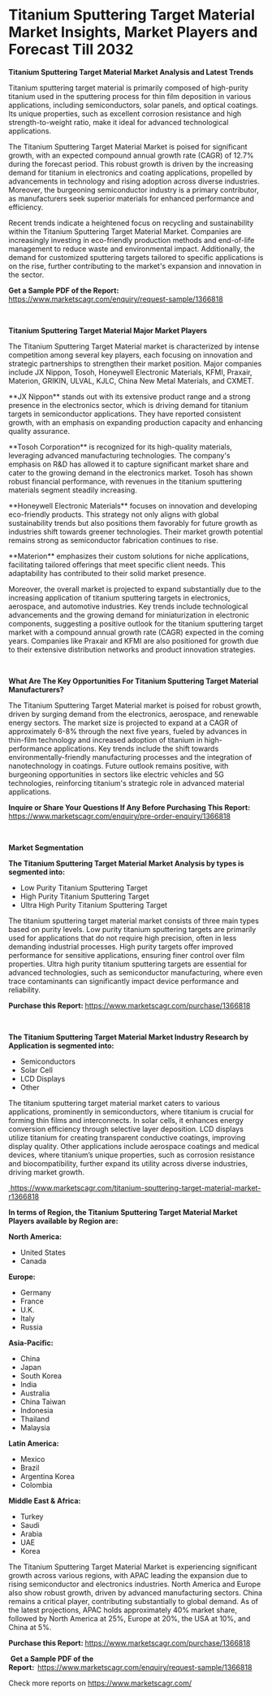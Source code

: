 <p><h1>Titanium Sputtering Target Material Market Insights, Market Players and Forecast Till 2032</h1></p><p><strong>Titanium Sputtering Target Material Market Analysis and Latest Trends</strong></p>
<p><p>Titanium sputtering target material is primarily composed of high-purity titanium used in the sputtering process for thin film deposition in various applications, including semiconductors, solar panels, and optical coatings. Its unique properties, such as excellent corrosion resistance and high strength-to-weight ratio, make it ideal for advanced technological applications.</p><p>The Titanium Sputtering Target Material Market is poised for significant growth, with an expected compound annual growth rate (CAGR) of 12.7% during the forecast period. This robust growth is driven by the increasing demand for titanium in electronics and coating applications, propelled by advancements in technology and rising adoption across diverse industries. Moreover, the burgeoning semiconductor industry is a primary contributor, as manufacturers seek superior materials for enhanced performance and efficiency.</p><p>Recent trends indicate a heightened focus on recycling and sustainability within the Titanium Sputtering Target Material Market. Companies are increasingly investing in eco-friendly production methods and end-of-life management to reduce waste and environmental impact. Additionally, the demand for customized sputtering targets tailored to specific applications is on the rise, further contributing to the market's expansion and innovation in the sector.</p></p>
<p><strong>Get a Sample PDF of the Report:&nbsp;</strong> <a href="https://www.marketscagr.com/enquiry/request-sample/1366818?utm_campaign=2444&utm_medium=2&utm_source=Github&utm_content=ia&utm_term=22032025&utm_id=titanium-sputtering-target-material">https://www.marketscagr.com/enquiry/request-sample/1366818</a></p>
<p>&nbsp;</p>
<p><strong>Titanium Sputtering Target Material Major Market Players</strong></p>
<p><p>The Titanium Sputtering Target Material market is characterized by intense competition among several key players, each focusing on innovation and strategic partnerships to strengthen their market position. Major companies include JX Nippon, Tosoh, Honeywell Electronic Materials, KFMI, Praxair, Materion, GRIKIN, ULVAL, KJLC, China New Metal Materials, and CXMET.</p><p>**JX Nippon** stands out with its extensive product range and a strong presence in the electronics sector, which is driving demand for titanium targets in semiconductor applications. They have reported consistent growth, with an emphasis on expanding production capacity and enhancing quality assurance.</p><p>**Tosoh Corporation** is recognized for its high-quality materials, leveraging advanced manufacturing technologies. The company's emphasis on R&D has allowed it to capture significant market share and cater to the growing demand in the electronics market. Tosoh has shown robust financial performance, with revenues in the titanium sputtering materials segment steadily increasing.</p><p>**Honeywell Electronic Materials** focuses on innovation and developing eco-friendly products. This strategy not only aligns with global sustainability trends but also positions them favorably for future growth as industries shift towards greener technologies. Their market growth potential remains strong as semiconductor fabrication continues to rise.</p><p>**Materion** emphasizes their custom solutions for niche applications, facilitating tailored offerings that meet specific client needs. This adaptability has contributed to their solid market presence.</p><p>Moreover, the overall market is projected to expand substantially due to the increasing application of titanium sputtering targets in electronics, aerospace, and automotive industries. Key trends include technological advancements and the growing demand for miniaturization in electronic components, suggesting a positive outlook for the titanium sputtering target market with a compound annual growth rate (CAGR) expected in the coming years. Companies like Praxair and KFMI are also positioned for growth due to their extensive distribution networks and product innovation strategies.</p></p>
<p>&nbsp;</p>
<p><strong>What Are The Key Opportunities For Titanium Sputtering Target Material Manufacturers?</strong></p>
<p><p>The Titanium Sputtering Target Material market is poised for robust growth, driven by surging demand from the electronics, aerospace, and renewable energy sectors. The market size is projected to expand at a CAGR of approximately 6-8% through the next five years, fueled by advances in thin-film technology and increased adoption of titanium in high-performance applications. Key trends include the shift towards environmentally-friendly manufacturing processes and the integration of nanotechnology in coatings. Future outlook remains positive, with burgeoning opportunities in sectors like electric vehicles and 5G technologies, reinforcing titanium's strategic role in advanced material applications.</p></p>
<p><strong>Inquire or Share Your Questions If Any Before Purchasing This Report:</strong> <a href="https://www.marketscagr.com/enquiry/pre-order-enquiry/1366818?utm_campaign=2444&utm_medium=2&utm_source=Github&utm_content=ia&utm_term=22032025&utm_id=titanium-sputtering-target-material">https://www.marketscagr.com/enquiry/pre-order-enquiry/1366818</a></p>
<p>&nbsp;</p>
<p><strong>Market Segmentation</strong></p>
<p><strong>The Titanium Sputtering Target Material Market Analysis by types is segmented into:</strong></p>
<p><ul><li>Low Purity Titanium Sputtering Target</li><li>High Purity Titanium Sputtering Target</li><li>Ultra High Purity Titanium Sputtering Target</li></ul></p>
<p><p>The titanium sputtering target material market consists of three main types based on purity levels. Low purity titanium sputtering targets are primarily used for applications that do not require high precision, often in less demanding industrial processes. High purity targets offer improved performance for sensitive applications, ensuring finer control over film properties. Ultra high purity titanium sputtering targets are essential for advanced technologies, such as semiconductor manufacturing, where even trace contaminants can significantly impact device performance and reliability.</p></p>
<p><strong>Purchase this Report:&nbsp;</strong><a href="https://www.marketscagr.com/purchase/1366818?utm_campaign=2444&utm_medium=2&utm_source=Github&utm_content=ia&utm_term=22032025&utm_id=titanium-sputtering-target-material">https://www.marketscagr.com/purchase/1366818</a></p>
<p>&nbsp;</p>
<p><strong>The Titanium Sputtering Target Material Market Industry Research by Application is segmented into:</strong></p>
<p><ul><li>Semiconductors</li><li>Solar Cell</li><li>LCD Displays</li><li>Other</li></ul></p>
<p><p>The titanium sputtering target material market caters to various applications, prominently in semiconductors, where titanium is crucial for forming thin films and interconnects. In solar cells, it enhances energy conversion efficiency through selective layer deposition. LCD displays utilize titanium for creating transparent conductive coatings, improving display quality. Other applications include aerospace coatings and medical devices, where titanium’s unique properties, such as corrosion resistance and biocompatibility, further expand its utility across diverse industries, driving market growth.</p></p>
<p><a href="https://www.marketscagr.com/titanium-sputtering-target-material-market-r1366818?utm_campaign=2444&utm_medium=2&utm_source=Github&utm_content=ia&utm_term=22032025&utm_id=titanium-sputtering-target-material">&nbsp;https://www.marketscagr.com/titanium-sputtering-target-material-market-r1366818</a></p>
<p><strong>In terms of Region, the Titanium Sputtering Target Material Market Players available by Region are:</strong></p>
<p>
    <p> <strong> North America: </strong>
        <ul>
            <li>United States</li>
            <li>Canada</li>
        </ul>
        </p> 
    <p> <strong> Europe: </strong>
        <ul>
            <li>Germany</li>
            <li>France</li>
            <li>U.K.</li>
            <li>Italy</li>
            <li>Russia</li>
        </ul>
        </p> 
    <p> <strong> Asia-Pacific: </strong>
        <ul>
            <li>China</li>
            <li>Japan</li>
            <li>South Korea</li>
            <li>India</li>
            <li>Australia</li>
            <li>China Taiwan</li>
            <li>Indonesia</li>
            <li>Thailand</li>
            <li>Malaysia</li>
        </ul>
        </p> 
    <p> <strong> Latin America: </strong>
        <ul>
            <li>Mexico</li>
            <li>Brazil</li>
            <li>Argentina Korea</li>
            <li>Colombia</li>
        </ul>
        </p> 
    <p> <strong> Middle East & Africa: </strong>
        <ul>
            <li>Turkey</li>
            <li>Saudi</li>
            <li>Arabia</li>
            <li>UAE</li>
            <li>Korea</li>
        </ul>
    </p>
    </p>
<p><p>The Titanium Sputtering Target Material Market is experiencing significant growth across various regions, with APAC leading the expansion due to rising semiconductor and electronics industries. North America and Europe also show robust growth, driven by advanced manufacturing sectors. China remains a critical player, contributing substantially to global demand. As of the latest projections, APAC holds approximately 40% market share, followed by North America at 25%, Europe at 20%, the USA at 10%, and China at 5%.</p></p>
<p><strong>Purchase this Report: </strong><a href="https://www.marketscagr.com/purchase/1366818?utm_campaign=2444&utm_medium=2&utm_source=Github&utm_content=ia&utm_term=22032025&utm_id=titanium-sputtering-target-material">https://www.marketscagr.com/purchase/1366818</a></p>
<p>&nbsp;<strong>Get a Sample PDF of the Report:&nbsp;&nbsp;</strong><a href="https://www.marketscagr.com/enquiry/request-sample/1366818?utm_campaign=2444&utm_medium=2&utm_source=Github&utm_content=ia&utm_term=22032025&utm_id=titanium-sputtering-target-material">https://www.marketscagr.com/enquiry/request-sample/1366818</a></p>
<p><strong></strong></p>
<p>Check more reports on <a href="https://www.marketscagr.com/?utm_campaign=2444&utm_medium=2&utm_source=Github&utm_content=ia&utm_term=22032025&utm_id=titanium-sputtering-target-material">https://www.marketscagr.com/</a></p>